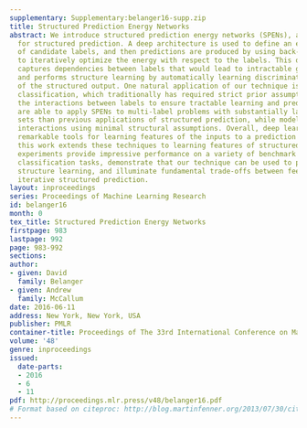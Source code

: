 ```yaml
---
supplementary: Supplementary:belanger16-supp.zip
title: Structured Prediction Energy Networks
abstract: We introduce structured prediction energy networks (SPENs), a flexible framework
  for structured prediction. A deep architecture is used to define an energy function
  of candidate labels, and then predictions are produced by using back-propagation
  to iteratively optimize the energy with respect to the labels. This deep architecture
  captures dependencies between labels that would lead to intractable graphical models,
  and performs structure learning by automatically learning discriminative features
  of the structured output. One natural application of our technique is multi-label
  classification, which traditionally has required strict prior assumptions about
  the interactions between labels to ensure tractable learning and prediction. We
  are able to apply SPENs to multi-label problems with substantially larger label
  sets than previous applications of structured prediction, while modeling high-order
  interactions using minimal structural assumptions. Overall, deep learning provides
  remarkable tools for learning features of the inputs to a prediction problem, and
  this work extends these techniques to learning features of structured outputs. Our
  experiments provide impressive performance on a variety of benchmark multi-label
  classification tasks, demonstrate that our technique can be used to provide interpretable
  structure learning, and illuminate fundamental trade-offs between feed-forward and
  iterative structured prediction.
layout: inproceedings
series: Proceedings of Machine Learning Research
id: belanger16
month: 0
tex_title: Structured Prediction Energy Networks
firstpage: 983
lastpage: 992
page: 983-992
sections: 
author:
- given: David
  family: Belanger
- given: Andrew
  family: McCallum
date: 2016-06-11
address: New York, New York, USA
publisher: PMLR
container-title: Proceedings of The 33rd International Conference on Machine Learning
volume: '48'
genre: inproceedings
issued:
  date-parts:
  - 2016
  - 6
  - 11
pdf: http://proceedings.mlr.press/v48/belanger16.pdf
# Format based on citeproc: http://blog.martinfenner.org/2013/07/30/citeproc-yaml-for-bibliographies/
---
```

